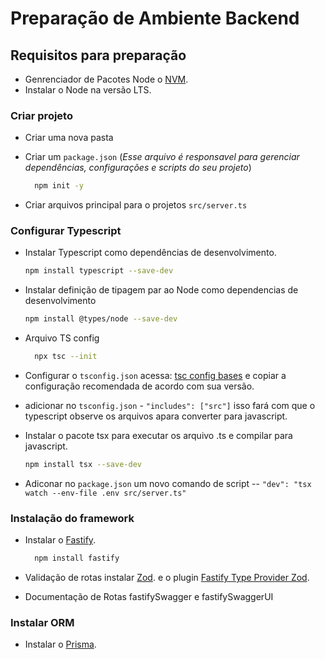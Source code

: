 # Preparação de Ambiente Backend


## Requisitos para preparação

- Genrenciador de Pacotes Node o [NVM](https://duckduckgo.com).
- Instalar o Node na versão LTS.

### Criar projeto

- Criar uma nova pasta
- Criar um `package.json` (*Esse arquivo é responsavel para gerenciar dependências, configurações e scripts do seu projeto*)
  
  ```bash
    npm init -y
  ```
- Criar arquivos principal para o projetos `src/server.ts`

### Configurar Typescript

- Instalar Typescript como dependências de desenvolvimento.
  
  ```Bash
  npm install typescript --save-dev
  ```
- Instalar definição de tipagem par ao Node como dependencias de desenvolvimento
  
  ```Bash
  npm install @types/node --save-dev
  ```
- Arquivo TS config

  ```Bash
    npx tsc --init
  ```
- Configurar o `tsconfig.json` acessa: [tsc config bases](https://github.com/tsconfig/bases) e copiar a configuração recomendada de acordo com sua versão.
- adicionar no `tsconfig.json` - `"includes": ["src"]` isso fará com que o typescript observe os arquivos apara converter para javascript.
- Instalar o pacote tsx para executar os arquivo .ts e compilar para javascript.

  ```bash
  npm install tsx --save-dev
  ````
- Adiconar no `package.json` um novo comando de script -- `"dev": "tsx watch --env-file .env src/server.ts"`

### Instalação do framework

- Instalar o [Fastify](https://fastify.dev/).
 
    ```bash
      npm install fastify
    ```

- Validação de rotas instalar [Zod](https://www.npmjs.com/package/zod#from-npm-nodebun). e o plugin [Fastify Type Provider Zod](https://www.npmjs.com/package/fastify-type-provider-zod).
- Documentação de Rotas fastifySwagger e fastifySwaggerUI   
  
### Instalar ORM

- Instalar o [Prisma](https://www.prisma.io/docs/getting-started/quickstart).
